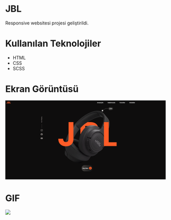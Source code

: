 # JBL
Responsive websitesi projesi geliştirildi.

# Kullanılan Teknolojiler
- HTML
- CSS
- SCSS

# Ekran Görüntüsü
![](images/jbl.png)

# GIF
![](images/jbl.gif)